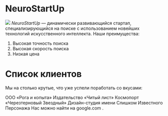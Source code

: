 # NeuroStartUp
![](https://netology-code.github.io/git-homeworks/introduction/assets/logo.png)
*NeuroStartUp* — динамически развивающийся стартап, специализирующийся на поиске с использованием новейших технологий искусственного интеллекта.
Наши преимущества:
1. Высокая точность поиска
2. Высокая скорость поиска
3. Низкая цена

# Список клиентов
Мы на столько крутые, что уже успели поработать со вкусами:

ООО «Рога и копыта»
Издательство «Читый лист»
Космопорт «Черезтерновый Звездный»
Дизайн-студия имени Слишком Известного Персонажа
Нас можно найти на google.com .

